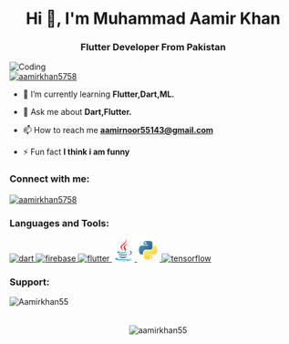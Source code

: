<h1 align="center">Hi 👋, I'm Muhammad Aamir Khan</h1>
<h3 align="center">Flutter Developer From Pakistan</h3>
<img align="right" alt="Coding" width="600" heigth="200" src="https://embed-ssl.wistia.com/deliveries/a056afbed3974a1c593a95005624d0f88ababe5d.jpg">



<p align="left"> <a href="https://twitter.com/aamirkhan5758" target="blank"><img src="https://img.shields.io/twitter/follow/aamirkhan5758?logo=twitter&style=for-the-badge" alt="aamirkhan5758" /></a> </p>

- 🌱 I’m currently learning **Flutter,Dart,ML.**

- 💬 Ask me about **Dart,Flutter.**

- 📫 How to reach me **aamirnoor55143@gmail.com**

- ⚡ Fun fact **I think i am funny**

<h3 align="left">Connect with me:</h3>
<p align="left">
<a href="https://twitter.com/aamirkhan5758" target="blank"><img align="center" src="https://raw.githubusercontent.com/rahuldkjain/github-profile-readme-generator/master/src/images/icons/Social/twitter.svg" alt="aamirkhan5758" height="30" width="40" /></a>
</p>

<h3 align="left">Languages and Tools:</h3>
<p align="left"> <a href="https://dart.dev" target="_blank" rel="noreferrer"> <img src="https://www.vectorlogo.zone/logos/dartlang/dartlang-icon.svg" alt="dart" width="40" height="40"/> </a> <a href="https://firebase.google.com/" target="_blank" rel="noreferrer"> <img src="https://www.vectorlogo.zone/logos/firebase/firebase-icon.svg" alt="firebase" width="40" height="40"/> </a> <a href="https://flutter.dev" target="_blank" rel="noreferrer"> <img src="https://www.vectorlogo.zone/logos/flutterio/flutterio-icon.svg" alt="flutter" width="40" height="40"/> </a> <a href="https://www.java.com" target="_blank" rel="noreferrer"> <img src="https://raw.githubusercontent.com/devicons/devicon/master/icons/java/java-original.svg" alt="java" width="40" height="40"/> </a> <a href="https://www.python.org" target="_blank" rel="noreferrer"> <img src="https://raw.githubusercontent.com/devicons/devicon/master/icons/python/python-original.svg" alt="python" width="40" height="40"/> </a> <a href="https://www.tensorflow.org" target="_blank" rel="noreferrer"> <img src="https://www.vectorlogo.zone/logos/tensorflow/tensorflow-icon.svg" alt="tensorflow" width="40" height="40"/> </a> </p>

<h3 align="left">Support:</h3>
<p><a href="https://www.buymeacoffee.com/Aamirkhan55"> <img align="left" src="https://cdn.buymeacoffee.com/buttons/v2/default-yellow.png" height="50" width="210" alt="Aamirkhan55" /></a></p><br><br>

<p><img align="center" src="https://github-readme-stats.vercel.app/api/top-langs?username=aamirkhan55&show_icons=true&locale=en&layout=compact" alt="aamirkhan55" /></p>
